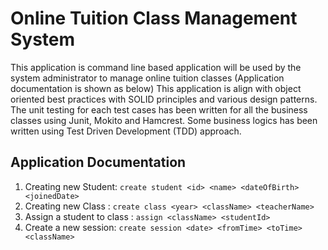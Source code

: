 # Online Tuition Class Management System

This application is command line based application will be used by the system administrator to manage online tuition classes (Application documentation is shown as below)
This application is align with object oriented best practices with SOLID principles and various design patterns. The unit testing for each test cases has been written for all the business classes using Junit, Mokito and Hamcrest. Some business logics has been written using Test Driven Development (TDD) approach.

## Application Documentation
1.	Creating new Student: 
    `create student <id> <name> <dateOfBirth> <joinedDate>`
2.	Creating new Class : 
    `create class <year> <className> <teacherName>`
3.	Assign a student to class :
    `assign <className> <studentId>`
4.	Create a new session: 
    `create session <date> <fromTime> <toTime> <className>`

